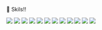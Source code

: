 <!--
**apinkpanda722/apinkpanda722** is a ✨ _special_ ✨ repository because its `README.md` (this file) appears on your GitHub profile.

Here are some ideas to get you started:

- 🔭 I’m currently working on ...
- 🌱 I’m currently learning ...
- 👯 I’m looking to collaborate on ...
- 🤔 I’m looking for help with ...
- 💬 Ask me about ...
- 📫 How to reach me: ...
- 😄 Pronouns: ...
- ⚡ Fun fact: ...
-->

🌱 Skils!!

<img src="https://img.shields.io/badge/python-3670A0?style=for-the-badge&logo=python&logoColor=ffdd54"></a>
<img src="https://img.shields.io/badge/java-%23ED8B00.svg?style=for-the-badge&logo=openjdk&logoColor=white"></a>
<img src="https://img.shields.io/badge/spring-%236DB33F.svg?style=for-the-badge&logo=spring&logoColor=white"></a>
<img src="https://img.shields.io/badge/Hibernate-59666C?style=for-the-badge&logo=Hibernate&logoColor=white"></a>
<img src="https://img.shields.io/badge/github-%23121011.svg?style=for-the-badge&logo=github&logoColor=white"></a>
<img src="https://img.shields.io/badge/github%20actions-%232671E5.svg?style=for-the-badge&logo=githubactions&logoColor=white"></a>
<img src="https://img.shields.io/badge/gitlab%20ci-%23181717.svg?style=for-the-badge&logo=gitlab&logoColor=white"></a>
<img src="https://img.shields.io/badge/AWS-%23FF9900.svg?style=for-the-badge&logo=amazon-aws&logoColor=white"></a>
<img src="https://img.shields.io/badge/travis%20ci-%232B2F33.svg?style=for-the-badge&logo=travis&logoColor=white"></a>
<img src="https://img.shields.io/badge/Prometheus-E6522C?style=for-the-badge&logo=Prometheus&logoColor=white"></a>
<img src="https://img.shields.io/badge/IntelliJIDEA-000000.svg?style=for-the-badge&logo=intellij-idea&logoColor=white"></a>
<img src="https://img.shields.io/badge/mac%20os-000000?style=for-the-badge&logo=macos&logoColor=F0F0F0"></a>
